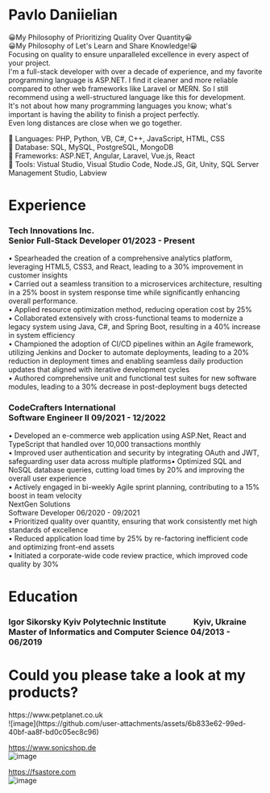 # Pavlo Daniielian
😀My Philosophy of Prioritizing Quality Over Quantity😀
<BR>
😀My Philosophy of Let's Learn and Share Knowledge!😀
<BR>
Focusing on quality to ensure unparalleled excellence in every aspect of your project.<BR>
I'm a full-stack developer with over a decade of experience, and my favorite programming language is ASP.NET. I find it cleaner and more reliable compared to other web frameworks like Laravel or MERN. So I still recommend using a well-structured language like this for development.<BR>
It's not about how many programming languages you know; what's important is having the ability to finish a project perfectly.
<BR>
Even long distances are close when we go together.<BR>

🥇 Languages: PHP, Python, VB, C#, C++, JavaScript, HTML, CSS<BR>
🥇 Database: SQL, MySQL, PostgreSQL, MongoDB<BR>
🥇 Frameworks: ASP.NET, Angular, Laravel, Vue.js, React<BR>
🥇 Tools: Vistual Studio, Visual Studio Code, Node.JS, Git, Unity, SQL Server Management Studio, Labview

<h1>Experience</h1>
<h3>Tech Innovations Inc.<BR>
Senior Full-Stack Developer 01/2023 - Present<BR></h3>
• Spearheaded the creation of a comprehensive analytics platform, leveraging HTML5, CSS3, and React, leading to a 30% improvement in customer insights<BR>
• Carried out a seamless transition to a microservices architecture, resulting in a 25% boost in system response time while significantly enhancing overall performance.<BR>
• Applied resource optimization method, reducing operation cost by 25%<BR>
• Collaborated extensively with cross-functional teams to modernize a legacy system using Java, C#, and Spring Boot, resulting in a 40% increase in system efficiency<BR>
• Championed the adoption of CI/CD pipelines within an Agile framework, utilizing Jenkins and Docker to automate deployments, leading to a 20% reduction in deployment times and enabling seamless daily production updates that aligned with iterative development cycles<BR>
• Authored comprehensive unit and functional test suites for new software modules, leading to a 30% decrease in post-deployment bugs detected
<h3>CodeCrafters International<BR>
Software Engineer II 09/2021 - 12/2022<BR></h3>
• Developed an e-commerce web application using ASP.Net, React and TypeScript that handled over 10,000 transactions monthly<BR>
• Improved user authentication and security by integrating OAuth and JWT, safeguarding user data across multiple platforms• Optimized SQL and NoSQL database queries, cutting load times by 20% and improving the overall user experience<BR>
• Actively engaged in bi-weekly Agile sprint planning, contributing to a 15% boost in team velocity<BR>
NextGen Solutions<BR>
Software Developer 06/2020 - 09/2021<BR>
• Prioritized quality over quantity, ensuring that work consistently met high standards of excellence<BR>
• Reduced application load time by 25% by re-factoring inefficient code and optimizing front-end assets<BR>
• Initiated a corporate-wide code review practice, which improved code quality by 30%<BR>


<h1>Education</h1>
<h3>Igor Sikorsky Kyiv Polytechnic Institute &nbsp;&nbsp;&nbsp;&nbsp;&nbsp;&nbsp;&nbsp;&nbsp;&nbsp;&nbsp;&nbsp;&nbsp; Kyiv, Ukraine<BR>
Master of Informatics and Computer Science 04/2013 - 06/2019<BR></h3>


<h1>Could you please take a look at my products?<BR></h1>
https://www.petplanet.co.uk<BR>![image](https://github.com/user-attachments/assets/6b833e62-99ed-40bf-aa8f-bd0c05ec8c96)

https://www.sonicshop.de<BR>![image](https://github.com/user-attachments/assets/1b16edbf-cebe-4e67-b1c6-81d3730dca26)

https://fsastore.com<BR>![image](https://github.com/user-attachments/assets/05b14a4a-8c08-45f8-ad2c-db9c595928cc)
